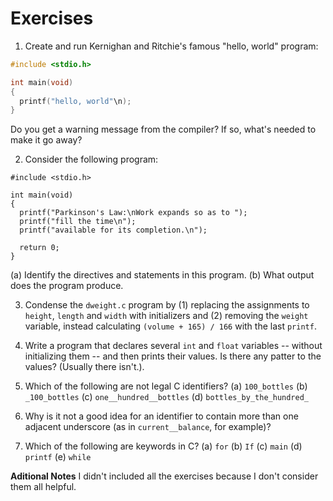 # Exercises
1. Create and run Kernighan and Ritchie's famous "hello, world" program:
```c
#include <stdio.h>

int main(void)
{
  printf("hello, world"\n);
}
```
Do you get a warning message from the compiler? If so, what's needed to make it go away?

2. Consider the following program:
```
#include <stdio.h>

int main(void)
{
  printf("Parkinson's Law:\nWork expands so as to ");
  printf("fill the time\n");
  printf("available for its completion.\n");

  return 0;
}
```
(a) Identify the directives and statements in this program.
(b) What output does the program produce.

3. Condense the `dweight.c` program by (1) replacing the assignments to `height`, `length` and `width` with initializers and (2) removing the `weight` variable, instead calculating `(volume + 165) / 166` with the last `printf`.

4. Write a program that declares several `int` and `float` variables -- without initializing them -- and then prints their values. Is there any patter to the values? (Usually there isn't.).

5. Which of the following are not legal C identifiers?
(a) `100_bottles`
(b) `_100_bottles`
(c) `one__hundred__bottles`
(d) `bottles_by_the_hundred_`

6. Why is it not a good idea for an identifier to contain more than one adjacent underscore (as in `current__balance`, for example)?

7. Which of the following are keywords in C?
(a) `for`
(b) `If`
(c) `main`
(d) `printf`
(e) `while`


**Aditional Notes**
I didn't included all the exercises because I don't consider them all helpful.
